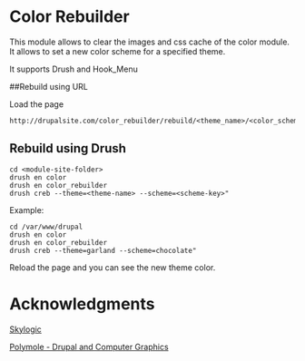 Color Rebuilder
===============

This module allows to clear the images and css cache of the color module.
It allows to set a new color scheme for a specified theme.

It supports Drush and Hook_Menu

##Rebuild using URL

Load the page

```
http://drupalsite.com/color_rebuilder/rebuild/<theme_name>/<color_scheme>
```

## Rebuild using Drush


```
cd <module-site-folder>
drush en color
drush en color_rebuilder
drush creb --theme=<theme-name> --scheme=<scheme-key>"
```

Example:

```
cd /var/www/drupal
drush en color
drush en color_rebuilder
drush creb --theme=garland --scheme=chocolate"
```

Reload the page and you can see the new theme color.

Acknowledgments
===============

[Skylogic](http://www.skylogic.it)

[Polymole - Drupal and Computer Graphics](http://polymole.it)

